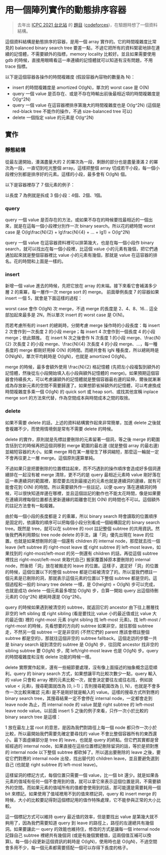 
# 用一個陣列實作的動態排序容器

> 去年出 [ICPC 2021 台北站](https://icpc2021.ntub.edu.tw/) 的 [題目](https://drive.google.com/file/d/1YUMxajkblszqjcVhb3ksvv1UL44JOlJT/view) ([codeforces](https://codeforces.com/gym/103443/))，在驗題時想了一個資料結構。

這個資料結構是動態排序的容器，是用一個 array 實作的。它的時間複雜度比常見的 balanced binary search tree 要差一點，不過它把所有的資料緊密地排在連續的記憶體，不需要額外的指標，memory locality 比較好。並且如果需要使用 gdb 的時候，直接用眼睛看這一串連續的記憶體就可以知道有沒有問題，不用 trace 指標。

以下是這個容器各操作的時間複雜度 (假設容器內容物的數量為 <katex>N</katex>)：

 + insert 的時間複雜度是 amortized <katex>O(lgN)</katex>，單次的 worst case 是 <katex>O(N)</katex>
 + query 一個 value 是否存在、或是不存在時輸出前後最相近項的時間複雜度是 <katex>O(lg^2N)</katex>
 + query 一個 value 在這容器裡排序第幾大的時間複雜度也是 <katex>O(lg^2N)</katex> (這個是 red-black tree 不能作的操作，不過 size-balanced tree 可以)
 + delete 一個指定 value 的元素是 <katex>O(lg^2N)</katex>

## 實作

### 靜態結構

從最左邊開始，湊滿盡量大的 2 的冪次為一段，剩餘的部分也是盡量湊滿 2 的冪次為一段，一直切到吃光整個 array。這樣把整個 array 切成若干小段，每一個小段裡分別都是排序好的元素。這樣的小段，最多會有 <katex>O(lgN)</katex> 個。

以下是容器裡存了 7 個元素的例子：

<canvas data-array=1,3,7,9,,5,6,,8>

以長度 7 為例就是拆成 3 個小段：4個、2個、1個。

### query

query 一個 value 是否存在的方法，或如果不存在的時候要找最相近的一個出來，就是在這每一個小段裡分別作一次 binary search。所以花的總時間 worst case 是
<katex>O(lg\frac{N}{2} + lg\frac{N}{4} + ... + lg1) = O(lg^2N)</katex>

query 一個 value 在這容器資料裡可以排第幾大，也是在每一個小段作 binary search，就可以找出在每一個小段裡，比這個 value 小的元素有幾個，把它們通通加起來就是整個容器裡比 value 小的元素有幾個，那就是 value 在這容器的排名。花的時間和上面是一樣的。

### insert

新增一個 value 進去的時候，先把它放在 array 的末端。接下來看它會補滿多少層 2 的乘冪，每一層作一次 merge sort 的 merge。
前面舉例長度 7 的容器如果 insert 一個 5，就會是下面這樣的過程：

<canvas data-array=1,3,7,9,,5,6,,8,,5>

<canvas data-array=1,3,7,9,,5,6,,5,8>

<canvas data-array=1,3,7,9,,5,5,6,8>

<canvas data-array=1,3,5,5,6,7,8,9>

worst case 會作 <katex>O(lgN)</katex> 次 merge，不過 merge 的長度是 2、4、8、16… 這全部加起來最多是 <katex>2N</katex>，所以單次 insert 的 worst case 是 <katex>O(N)</katex>。

而若考慮所有的 insert 的總耗時，分開考慮 merge 操作時的小段長度：每 insert 2 次會作到一次長度 2 的小段 merge；每 insert 4 次會作到一個長度 4 的小段 merge；依此類推。
在 insert <katex>N</katex> 次之後會作 <katex>N</katex> 次長度 1 的小段 merge、<katex>\frac{N}{2}</katex> 次長度 2 的小段 merge、<katex>\frac{N}{4}</katex> 次長度 4 的小段 merge、…，每一種長度的 merge 都剛好用掉 <katex>O(N)</katex> 的時間。而總共會有 <katex>lgN</katex> 種長度，所以總耗時是 <katex>O(NlgN)</katex>，單次平均耗時是 <katex>O(lgN)</katex>，也就是 amortized <katex>O(lgN)</katex>。

merge 的時候，最多會額外使用 <katex>\frac{N}{2}</katex> 格記憶體 (先把左小段複製到額外的記憶體，然後從左小段開始填入右小段與額外記憶體的 merge)。如果預期這個容器會持續長大，可以考慮讓額外的記憶體就是整個容器最右邊的延伸，爾後就漸漸成為存放新元素的空間不需要歸還了。如果想節省掉額外的記憶體，可以考慮換成時間複雜度多乘一個 <katex>O(lgN)</katex> 的 quick sort 或 heap sort、或找其他宣稱 inplace merge sort 的方法來代替，作為空間成本與時間成本之間的取捨。

### delete

如果不需要 delete 的話，上述的資料結構實作起來非常簡單，加進 delete 之後就會複雜不少，而使用情境倒是常有不需要 delete 的時候。

delete 的實作，原則就是先標註要刪除的元素留著一個洞，等之後 merge 的範圍含括到它的時候再把這個洞移到 merge 範圍的最右邊 (就是整個 array 的最右邊) 並縮短容器的大小。如果 merge 時在某一層發生了移洞縮短，那麼這一輪就一定不會再往更上一層 merge。這個原則還算單純。

不過如果只是把要刪除的位置標註起來，而不巧遇到的操作順序會造成好多個洞連續排在一起沒有被 merge 清除，更不巧的是 query 最相近元素時 value 剛好落在這一串連續洞的範圍裡，那麼要去找到最接近的元素也就是連續洞的邊緣，就有可能會花到 <katex>O(N)</katex> 的時間。所以需要額外作一些註記，以便 query 落在連續洞的時候，可以很快知道岸邊在哪裡，並且這個註記的動作也不能太花時間，像是如果要在連續洞裡每個位置都去更新邊緣的距離會花到 <katex>O(N)</katex> 的時間也不可以。這個額外的註記方法會有一點複雜。

由於每一個小段的長度都是 2 的乘冪，所以 binary search 時會讀取的位置順序是固定的，依讀取的順序可以把每個小段分別看成一個結構固定的 binary search tree。既然是 tree，就可以在 subtree 的 root 註記整個 subtree 的共用資訊。然後我們再利用類似 tree node delete 的手法，讓「洞」優先出現在 leave 的位置。也就是如果想刪除的是一個還有 children 的 internal node，那麼就去找一個 leave (left subtree 的 right-most leave 或 right subtree 的 left-most leave，如果找到的 right-most/left-most 的另一側還有 children 的話，再從這個 subtree 裡找出 right-most/left-most 來取代自己) 搬家覆蓋掉原本要刪除的 internal node，然後把「洞」放在被搬走的 leave 的位置。這樣子，選定好「洞」的位置的時候，這個位置以下的整個 subtree 都是已經被清空了的。所以當我們標註一個元素是已刪除的洞，那就表示這個元素的位置以下整個 subtree 都是空的。這個過程和一般的 binary tree delete 一樣，是 <katex>O(height) = O(lgN)</katex> 步可以完成，也就是成功 delete 一個元素最多增加 <katex>O(lgN)</katex> 步，合算一開始 query 出這個待刪元素的 <katex>O(lg^2N)</katex> 總耗時還是 <katex>O(lg^2N)</katex>。

query 的時候如果遇到被清空的 subtree，就返回它的 ancestor 由下往上層層找非空的 left sibling 或 right sibling (看是要找比 value 小的最近值或比 value 大的最近值) 裡的 right-most 元素 (right sibling 找 left-most 元素)。找 left-most / right-most 的時候，先看想要的方向的 subtree 如果非空，就往那個 subtree 走，不然另一個 subtree 一定是非空的 (不然它們的 parent 應該會標註整個 subtree 都是空的)，那就往這個非空的 subtree fallback。這個走訪的步驟一共是 binary search 碰到清空的 subtree 是 <katex>O(lgN)</katex> 步，往回爬 ancestor 找非空的 sibling subtree 要 <katex>O(lgN)</katex> 步，爬 left/right-most leave 也是 <katex>O(lgN)</katex> 步。query 的時間複雜度和沒有 delete 功能的時候一樣。

delete 實際實作起來，還有一些細節要處理，沒有像上面描述的抽象概念這麼順利。query 的 binary search 方式，如果想讓平均比較次數少一點，query 輸入的 value 只會和 array 裡的元素比較一次，就會決定要往左或往右找，例如說 value &lt; 元素<katex>i</katex>，搜尋範圍就改為 <katex>[0, i-1)</katex>；否則搜尋範圍改為 <katex>[i, N)</katex>，也就是不會多作一次比較來確認 元素<katex>i</katex> 是不是剛好就是輸入的 value。這樣的搜尋方式所對應的 binary search tree，其搜尋結果一定不會停在 internal node，一定都會走到 leave node 為止，而 internal node 的 value 就是 right subtree 的 left-most leave node value。以前面 insert 5 之後的例子來看，只作一次小於比較的 binary search tree 是這樣：

<canvas data-array=1,3,5,5,6,7,8,9>

<canvas data-tree=1,3,5,5,6,7,8,9>

1 放在最左上當 root 的意思，是因為我們對路徑上每一個 node 都只作一次小於比較，所以最開始我們需要先確定要尋找的 value 不會比整個容器所有的東西還小。最下面虛線部分是 tree 的 leave，也就是 query 的終點。但它們其實都是曾經經過的 internal node，如果直接在這些位置標記刪除留洞的話，等於是把對應的 internal node 以下整個 subtree 都砍掉了。所以選出要刪除的 leave 之後，要從它們對應的 internal node 出發，找出替代的 children leave，並且要避免選到自己 (也就是 right subtree 的 left-most leave)。

這樣留洞的標記方式，每個位置只需要一個 value，比一個 bit 還少。就是如果各元素的值域有任何一個不會用到的值，就可以拿它來表示這個位置是洞，不需要額外的空間。而如果元素的值域所有的值都會使用到的話，那可能還是需要耗用一個 bit 來標記。如果使用了值域裡用不到的值來標記洞，query 和 insert merge 的時候，大小的比較要記得對這個標記用的值作特殊處理，它不能參與正常的大小比較。

這一個標記方式可以維持 query 最近值的效率，但是要找出 value 是第幾大就不夠用了，因為我們需要知道 query 到 leave 的路徑上，路徑的左邊總共有幾個洞。如果要讓此一 query 的效能也維持住，修改的方式是讓每一個 internal node 記錄自己 subtree 裡總共有幾個洞 (或是有幾個實體值，這兩個值互補可以換算)。每一個小段更新這個資訊的耗時是 <katex>O(lgN)</katex>，使用時也是 <katex>O(lgN)</katex>，不過空間會多用不少，每一個元素都需要搭配一個可以存得下長度的格子。

<script type=text/ls>
  is-dark = match-media? "(prefers-color-scheme: dark)" .matches

  document.query-selector-all 'katex,.katex' .for-each (cntr) !->
    console.warn \text, cntr.innerText
    console.warn \html, cntr.innerHTML
    katex.render cntr.innerText, cntr, throw-on-error: no

  document.query-selector-all 'canvas[data-array]' .for-each (canvas) !->
    w = 30
    W = w * 21
    p = w / 2
    H = w * 1.5 + p * 2
    canvas.width = W
    canvas.height = H
    ctx = canvas.get-context \2d

    data = canvas.dataset.array.split \,
    ctx.line-width = 1
    ctx.stroke-style = if is-dark then \#9694a7 else \#666
    ctx.fill-style = if is-dark then \#fff else \#000

    ctx.font = "bold #{w/2}px sans-serif"
    ctx.text-align = \center
    ctx.text-baseline = \middle

    ctx.begin-path!
    ctx.move-to p, p
    ctx.line-to p, p + w*1.5

    x = p
    for item in data
      if item == ''
        dx = w / 4

        ctx.move-to x+dx, p
        ctx.line-to x+dx, p + w*1.5
      else
        dx = w
        ctx.fill-text item, x+w/2, p + w*1.5/2

        ctx.move-to x, p
        ctx.line-to x+dx, p
        ctx.line-to x+dx, p + w*1.5
        ctx.line-to x, p + w*1.5
      x += dx
    ctx.stroke!

  document.query-selector-all 'canvas[data-tree]' .for-each (canvas) !->
    data = canvas.dataset.tree.split \,

    w = 30
    W = w * 21
    r = w / 2 * 0.8
    p = w / 2
    H = w * 2 * (Math.log2(data.length)+2) + p * 2
    canvas.width = W
    canvas.height = H
    ctx = canvas.get-context \2d

    ctx.line-width = 1
    ctx.stroke-style = if is-dark then \#9694a7 else \#666

    ctx.font = "bold #{w/2}px sans-serif"
    ctx.text-align = \center
    ctx.text-baseline = \middle

    plot-tree = (level, begin, end, p-x, p-y, phase) !->
      i = begin + end .>>. 1
      x = p+w*i+r
      y = p+w*level*2+r

      if end - begin == 1
        ctx.set-line-dash [3]

      if phase == 0
        ctx.begin-path!
        ctx.move-to p-x, p-y
        ctx.line-to x, y
        ctx.stroke!

      if phase == 1
        ctx.begin-path!
        ctx.arc x, y, r, 0, Math.PI*2
        ctx.fill-style = if is-dark then \#2b2a33 else \#fff
        ctx.fill!
        ctx.stroke!
        ctx.fill-style = if is-dark then \#fff else \#000
        ctx.fill-text data[i], x, y

      if end - begin > 1
        plot-tree level+1, begin, i, x, y, phase
        plot-tree level+1, i, end, x, y, phase
      ctx.set-line-dash []

    plot-tree 1, 0, data.length, p+r, p+r, 0
    plot-tree 1, 0, data.length, p+r, p+r, 1

    ctx.begin-path!
    ctx.arc p+r, p+r, r, 0, Math.PI*2
    ctx.fill-style = if is-dark then \#2b2a33 else \#fff
    ctx.fill!
    ctx.stroke!
    ctx.fill-style = if is-dark then \#fff else \#000
    ctx.fill-text data.0, p+r, p+r

</script>
<link rel=stylesheet href=../Web-Common/katex-0.15.2-min.css></link>
<script src=../Web-Common/katex-0.15.2-min.js></script>
<script src=../Web-Common/livescript-1.6.1-min.js></script>
<script>
  require('livescript').go();
</script>